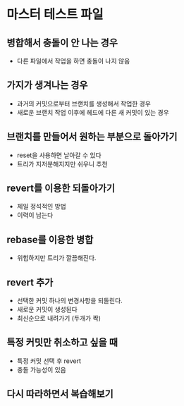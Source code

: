 # 마스터 테스트 파일

## 병합해서 충돌이 안 나는 경우

- 다른 파일에서 작업을 하면 충돌이 나지 않음

## 가지가 생겨나는 경우

- 과거의 커밋으로부터 브랜치를 생성해서 작업한 경우
- 새로운 브랜치 작업 이후에 헤드에 다른 새 커밋이 있는 경우

## 브랜치를 만들어서 원하는 부분으로 돌아가기

- reset을 사용하면 날아갈 수 있다
- 트리가 지저분해지지만 쉬우니 추천

## revert를 이용한 되돌아가기

- 제일 정석적인 방법
- 이력이 남는다

## rebase를 이용한 병합

- 위험하지만 트리가 깔끔해진다.

## revert 추가

- 선택한 커밋 하나의 변경사항을 되돌린다.
- 새로운 커밋이 생성된다
- 최신순으로 내려가기 (두개가 짝)

## 특정 커밋만 취소하고 싶을 때

- 특정 커밋 선택 후 revert
- 충돌 가능성이 있음

## 다시 따라하면서 복습해보기
